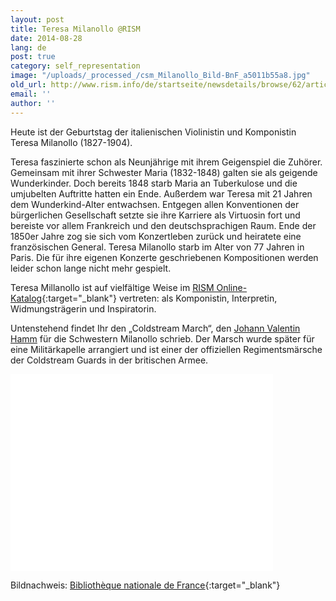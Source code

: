 ```yaml
---
layout: post
title: Teresa Milanollo @RISM
date: 2014-08-28
lang: de
post: true
category: self_representation
image: "/uploads/_processed_/csm_Milanollo_Bild-BnF_a5011b55a8.jpg"
old_url: http://www.rism.info/de/startseite/newsdetails/browse/62/article/64/teresa-milanollo-rism.html
email: ''
author: ''
---
```



Heute ist der Geburtstag der italienischen Violinistin und Komponistin Teresa Milanollo (1827-1904).

Teresa faszinierte schon als Neunjährige mit ihrem Geigenspiel die Zuhörer. Gemeinsam mit ihrer Schwester Maria (1832-1848) galten sie als geigende Wunderkinder. Doch bereits 1848 starb Maria an Tuberkulose und die umjubelten Auftritte hatten ein Ende. Außerdem war Teresa mit 21 Jahren dem Wunderkind-Alter entwachsen. Entgegen allen Konventionen der bürgerlichen Gesellschaft setzte sie ihre Karriere als Virtuosin fort und bereiste vor allem Frankreich und den deutschsprachigen Raum. Ende der 1850er Jahre zog sie sich vom Konzertleben zurück und heiratete eine französischen General. Teresa Milanollo starb im Alter von 77 Jahren in Paris. Die für ihre eigenen Konzerte geschriebenen Kompositionen werden leider schon lange nicht mehr gespielt.

Teresa Millanollo ist auf vielfältige Weise im [RISM Online-Katalog](https://opac.rism.info/search?View=rism&q=Milanollo){:target="_blank"} vertreten: als Komponistin, Interpretin, Widmungsträgerin und Inspiratorin.

Untenstehend findet Ihr den „Coldstream March“, den [Johann Valentin Hamm](https://opac.rism.info/search?View=rism&author=Johann+Valentin+Hamm) für die Schwestern Milanollo schrieb. Der Marsch wurde später für eine Militärkapelle arrangiert und ist einer der offiziellen Regimentsmärsche der Coldstream Guards in der britischen Armee.

<iframe width="420" height="315" src="//www.youtube.com/embed/b_kGZt4pZeE" frameborder="0" allowfullscreen></iframe>

Bildnachweis: [Bibliothèque nationale de France](http://gallica.bnf.fr/ark:/12148/btv1b84226699){:target="_blank"}



<script type="text/javascript">var switchTo5x=true;</script><script type="text/javascript" src="http://w.sharethis.com/button/buttons.js"></script><script type="text/javascript">stLight.options({publisher: "9b601438-1ce1-49d8-bfd7-9cff5df54c17", doNotHash: false, doNotCopy: false, hashAddressBar: false});</script>